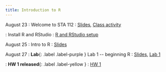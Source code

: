 ```yaml
---
title: Introduction to R
---
```


August 23
: Welcome to STA 112
  : [Slides](https://sta112-f21.github.io/slides/lecture_1.html), [Class activity](https://sta112-f21.github.io/class_activities/ca_lecture1/)

: Install R and RStudio 
  : [R and RStudio setup](https://sta112-f21.github.io/software_installation/)

August 25
: Intro to R
  : [Slides](#)

August 27
: **Lab**{: .label .label-purple } Lab 1 -- beginning R
  : [Slides](#), [Lab 1](#)

: **HW 1 released**{: .label .label-yellow }
  : [HW 1](#)
